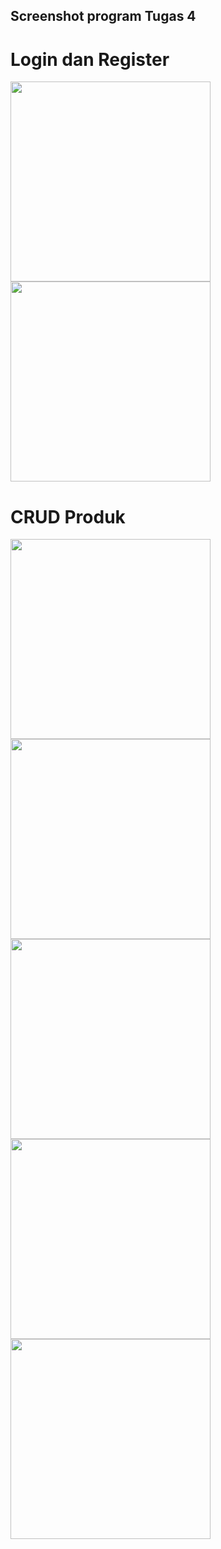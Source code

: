 ## Screenshot program Tugas 4

# Login dan Register
<img src="https://github.com/user-attachments/assets/d37b34ba-4d0d-4966-8f9c-0151e6f875c4" height="320"/>
<img src="https://github.com/user-attachments/assets/50a7daf3-263e-4cb9-9a8f-17901ae741f9" height="320"/><br/>

# CRUD Produk
<img src="https://github.com/user-attachments/assets/08b972b0-38b9-4c99-b9ef-80bd107ff4b5" height="320"/>
<img src="https://github.com/user-attachments/assets/3a88ee45-f197-483e-ae48-511e024d2eb9" height="320"/>
<img src="https://github.com/user-attachments/assets/1c1dad24-27b8-4f98-853e-4e9209365725" height="320"/>
<img src="https://github.com/user-attachments/assets/437b0ac6-f4d4-4675-89db-161aadda00b5" height="320"/>
<img src="https://github.com/user-attachments/assets/441b7a02-bc2c-41de-8912-8e386d9b0141" height="320"/><br/>







